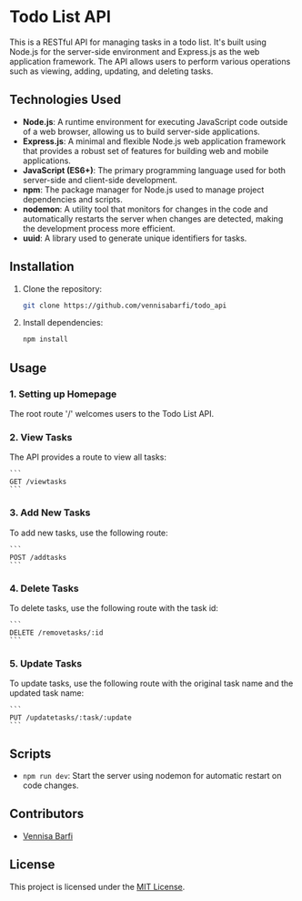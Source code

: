 

# Todo List API

This is a RESTful API for managing tasks in a todo list. It's built using Node.js for the server-side environment and Express.js as the web application framework. The API allows users to perform various operations such as viewing, adding, updating, and deleting tasks.

## Technologies Used

- **Node.js**: A runtime environment for executing JavaScript code outside of a web browser, allowing us to build server-side applications.
- **Express.js**: A minimal and flexible Node.js web application framework that provides a robust set of features for building web and mobile applications.
- **JavaScript (ES6+)**: The primary programming language used for both server-side and client-side development.
- **npm**: The package manager for Node.js used to manage project dependencies and scripts.
- **nodemon**: A utility tool that monitors for changes in the code and automatically restarts the server when changes are detected, making the development process more efficient.
- **uuid**: A library used to generate unique identifiers for tasks.

## Installation

1. Clone the repository:

    ```bash
    git clone https://github.com/vennisabarfi/todo_api
    ```

2. Install dependencies:

    ```bash
    npm install
    ```

## Usage

### 1. Setting up Homepage

The root route '/' welcomes users to the Todo List API.

### 2. View Tasks

The API provides a route to view all tasks:

    ```
    GET /viewtasks
    ```

### 3. Add New Tasks

To add new tasks, use the following route:

    ```
    POST /addtasks
    ```

### 4. Delete Tasks

To delete tasks, use the following route with the task id:

    ```
    DELETE /removetasks/:id
    ```

### 5. Update Tasks

To update tasks, use the following route with the original task name and the updated task name:

    ```
    PUT /updatetasks/:task/:update
    ```

## Scripts

- `npm run dev`: Start the server using nodemon for automatic restart on code changes.

## Contributors

- [Vennisa Barfi](https://github.com/vennisabarfi) 

## License

This project is licensed under the [MIT License](LICENSE).


